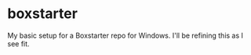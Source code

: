 boxstarter
==========
My basic setup for a Boxstarter repo for Windows. I'll be refining this as I see fit.
